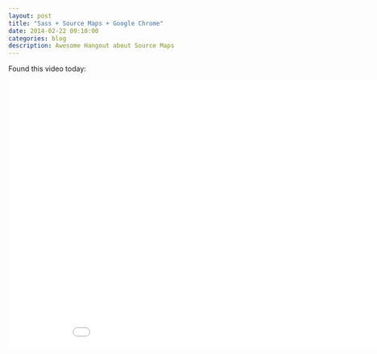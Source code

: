 ```yaml
---
layout: post
title: "Sass + Source Maps + Google Chrome"
date: 2014-02-22 09:10:00
categories: blog
description: Awesome Hangout about Source Maps
---
```


Found this video today:

<iframe width="944" height="531" src="//www.youtube.com/embed/dzbAtpgPZQE" frameborder="0" allowfullscreen></iframe>